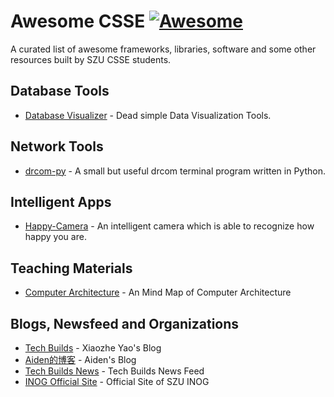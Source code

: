 # Awesome CSSE [![Awesome](https://cdn.rawgit.com/sindresorhus/awesome/d7305f38d29fed78fa85652e3a63e154dd8e8829/media/badge.svg)](https://github.com/sindresorhus/awesome)

A curated list of awesome frameworks, libraries, software and some other resources built by SZU CSSE students.

## Database Tools

* [Database Visualizer](https://github.com/stevefermi/database-visualizer) - Dead simple Data Visualization Tools.

## Network Tools

* [drcom-py](https://github.com/JerryLiao26/drcom-py) - A small but useful drcom terminal program written in Python.

## Intelligent Apps

* [Happy-Camera](https://github.com/stevefermi/happycam) - An intelligent camera which is able to recognize how happy you are.

## Teaching Materials

* [Computer Architecture](https://github.com/stevefermi/ComputerArch) - An Mind Map of Computer Architecture
 
## Blogs, Newsfeed and Organizations

* [Tech Builds](http://blog.askfermi.me/) - Xiaozhe Yao's Blog
* [Aiden的博客](http://blog.csdn.net/new_aiden) - Aiden's Blog
* [Tech Builds News](http://blog.askfermi.me/newsfeed.html) - Tech Builds News Feed
* [INOG Official Site](https://szuinog.github.io/) - Official Site of SZU INOG
